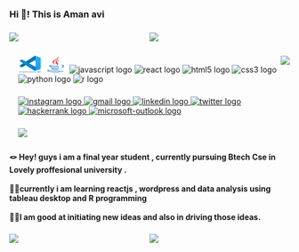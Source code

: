 <h3 align="left">Hi 👋! This is Aman avi </h3>

###

<div align="center">
  <img align="left" height="209" src="https://i.gifer.com/PVtR.gif" />
  <img src="https://github-readme-stats.vercel.app/api/top-langs/?username=Amanavi75&langs_count=5&theme=tokyonight&show_icons=true&border_color=61ff81&bg_color=45,141414,202020,1b4b25&gradient_animation=true&title_color=ffffff&icon_color=61ff81&text_color=b3b3b3"  />
</div>


###

<img align="right" height="209" src="https://th.bing.com/th/id/R.74b97fc94c3fb519384461a3046e2e4a?rik=c6olcDfQ4uRo6g&riu=http%3a%2f%2fbestanimations.com%2fMusic%2fDancers%2fanime-dancing-girls%2fanime-dancing-girl-16.gif&ehk=bzC%2b108Wxga30TrCcsQBMb6A5AX9SZhkTKDf9SvT0aU%3d&risl=&pid=ImgRaw&r=0"  />

###

<div align="left">
  <img src="https://github.com/devicons/devicon/blob/master/icons/vscode/vscode-original-wordmark.svg" height="30" width="42" alt="javascript logo"  />
  <img src="https://github.com/devicons/devicon/blob/master/icons/java/java-original.svg" height="30" width="42" alt="javascript logo"  />
  <img src="https://cdn.jsdelivr.net/gh/devicons/devicon/icons/javascript/javascript-original.svg" height="30" width="42" alt="javascript logo"  />
  <img src="https://cdn.jsdelivr.net/gh/devicons/devicon/icons/react/react-original.svg" height="30" width="42" alt="react logo"  />
  <img src="https://cdn.jsdelivr.net/gh/devicons/devicon/icons/html5/html5-original.svg" height="30" width="42" alt="html5 logo"  />
  <img src="https://cdn.jsdelivr.net/gh/devicons/devicon/icons/css3/css3-original.svg" height="30" width="42" alt="css3 logo"  />
  <img src="https://cdn.jsdelivr.net/gh/devicons/devicon/icons/python/python-original.svg" height="30" width="42" alt="python logo"  />
  <img src="https://cdn.jsdelivr.net/gh/devicons/devicon/icons/r/r-original.svg" height="30" width="42" alt="r logo"  />
</div>

###

<div align="left">
  <a href="https://www.instagram.com/_.aman.exe/?hl=en" target="_blank">
    <img src="https://img.shields.io/static/v1?message=Instagram&logo=instagram&label=&color=E4405F&logoColor=white&labelColor=&style=for-the-badge" height="35" alt="instagram logo"  />
  </a>
  <a href="https://myaccount.google.com/u/1/?hl=en_GB&utm_source=OGB&utm_medium=act" target="_blank">
    <img src="https://img.shields.io/static/v1?message=Gmail&logo=gmail&label=&color=D14836&logoColor=white&labelColor=&style=for-the-badge" height="35" alt="gmail logo"  />
  </a>
  <a href="https://www.linkedin.com/in/amanavi75/" target="_blank">
    <img src="https://img.shields.io/static/v1?message=LinkedIn&logo=linkedin&label=&color=0077B5&logoColor=white&labelColor=&style=for-the-badge" height="35" alt="linkedin logo"  />
  </a>
  <a href="https://twitter.com/amanavi1244" target="_blank">
    <img src="https://img.shields.io/static/v1?message=Twitter&logo=twitter&label=&color=1DA1F2&logoColor=white&labelColor=&style=for-the-badge" height="35" alt="twitter logo"  />
  </a>
  <a href="https://www.hackerrank.com/amanavi" target="_blank">
    <img src="https://img.shields.io/static/v1?message=HackerRank&logo=hackerrank&label=&color=2EC866&logoColor=white&labelColor=&style=for-the-badge" height="35" alt="hackerrank logo"  />
  </a>
  <a href="https://myaccount.microsoft.com/?ref=MeControl&login_hint=aman.12013369%40lpu.in&tid=e14e73eb-5251-4388-8d67-8f9f2e2d5a46" target="_blank">
    <img src="https://img.shields.io/static/v1?message=Outlook&logo=microsoft-outlook&label=&color=0078D4&logoColor=white&labelColor=&style=for-the-badge" height="35" alt="microsoft-outlook logo"  />
  </a>
</div>

###

<div align="left">
  <img src="https://profile-counter.glitch.me/amanavi75/count.svg?"  />
</div>

###

<h4 align="left">🪢 Hey! guys i am a final year student , currently pursuing Btech Cse in Lovely proffesional university .<br><br>✍🏽currently i am learning reactjs , wordpress and data analysis using tableau desktop and R programming <br><br>✌🏽I am good at initiating new ideas and also in driving those ideas.</h4>

###

<img align="left" height="240" src="https://www.volusion.com/assets/images/custom-coding.png"  />



<div align="center">
  <img height="200" src="https://i.pinimg.com/originals/78/5a/1b/785a1b9c359640da6bc9cfe3670b42ba.png"  />
</div>


